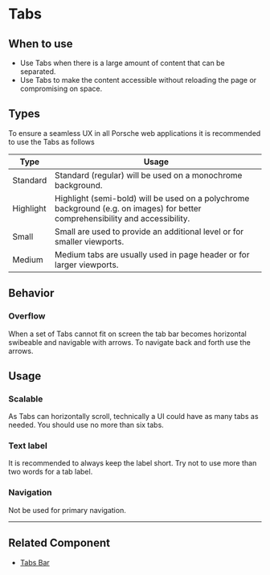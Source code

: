 # Tabs

<TableOfContents></TableOfContents>

## When to use

- Use Tabs when there is a large amount of content that can be separated.
- Use Tabs to make the content accessible without reloading the page or compromising on space.

## Types

To ensure a seamless UX in all Porsche web applications it is recommended to use the Tabs as follows

| Type      | Usage                                                                                                                          |
| --------- | ------------------------------------------------------------------------------------------------------------------------------ |
| Standard  | Standard (regular) will be used on a monochrome background.                                                                    |
| Highlight | Highlight (semi-bold) will be used on a polychrome background (e.g. on images) for better comprehensibility and accessibility. |
| Small     | Small are used to provide an additional level or for smaller viewports.                                                        |
| Medium    | Medium tabs are usually used in page header or for larger viewports.                                                           |

## Behavior

### Overflow

When a set of Tabs cannot fit on screen the tab bar becomes horizontal swibeable and navigable with arrows. To navigate
back and forth use the arrows.

## Usage

### Scalable

As Tabs can horizontally scroll, technically a UI could have as many tabs as needed. You should use no more than six
tabs.

### Text label

It is recommended to always keep the label short. Try not to use more than two words for a tab label.

### Navigation

Not be used for primary navigation.

---

## Related Component

- [Tabs Bar](components/tabs-bar)
